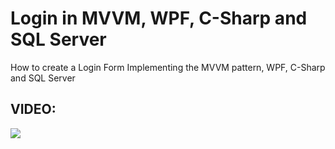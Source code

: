 # Login in MVVM, WPF, C-Sharp and SQL Server
How to create a Login Form Implementing the MVVM pattern, WPF, C-Sharp and SQL Server
<h2>VIDEO:</h2>
<a href="" target="_blank">
  <img src="![image](https://github.com/aminul-islam-niloy/User-Authentication-WPF/assets/82450599/86b34d85-a504-4e71-8185-46f8c6f6a8f4)
"/>
</a>
